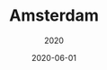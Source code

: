 ---
title: Amsterdam
date: 2020-06-01
subtitle: 2020
link: https://www.iamsterdam.com/en
image: https://source.unsplash.com/900x600/?amsterdam
---